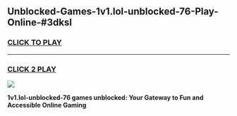 
## Unblocked-Games-1v1.lol-unblocked-76-Play-Online-#3dksl
<h3>
<a href="https://premium.freeplayer.one?title=1v1.lol-unblocked-76&ref=27F">CLICK TO PLAY</a></h3>
<hr>

<h3>
<a href="https://premium.freeplayer.one?title=1v1.lol-unblocked-76&ref=27F">CLICK 2 PLAY</a>
  
</h3>

<a href="https://premium.freeplayer.one?title=1v1.lol-unblocked-76&ref=27F"><img src="https://clearcache.store/games.png"></a>


**1v1.lol-unblocked-76 games unblocked: Your Gateway to Fun and Accessible Online Gaming**
